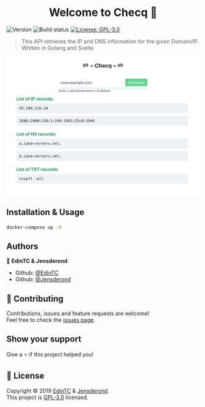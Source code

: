 <h1 align="center">Welcome to Checq 👋</h1>
<p>
  <img alt="Version" src="https://img.shields.io/badge/version-0.0.1-blue.svg?cacheSeconds=2592000" />
  <img alt="Build status" src="https://api.travis-ci.com/EdinTC/Checq.svg?branch=master" />
  <a href="https://github.com/EdinTC/Checq/blob/master/LICENSE">
    <img alt="License: GPL-3.0" src="https://img.shields.io/badge/license-GPL-yellow.svg" target="_blank" />
  </a>
</p>

> This API retrieves the IP and DNS information for the given Domain/IP. Written in Golang and Svelte

![Checq screenshot](screenshot.png)

## Installation & Usage

```sh
docker-compose up -d
```

## Authors

👤 **EdinTC & Jensderond**

* Github: [@EdinTC](https://github.com/EdinTC)
* Github: [@Jensderond](https://github.com/Jensderond)

## 🤝 Contributing

Contributions, issues and feature requests are welcome!<br />Feel free to check the [issues page](https://github.com/EdinTC/Checq/issues).

## Show your support

Give a ⭐️ if this project helped you!

## 📝 License

Copyright © 2019 [EdinTC](https://github.com/EdinTC) & [Jensderond](https://github.com/Jensderond).<br />
This project is [GPL-3.0](https://github.com/EdinTC/Checq/blob/master/LICENSE) licensed.
